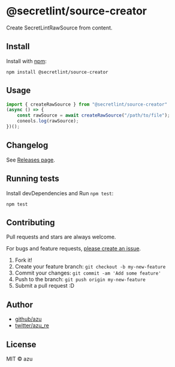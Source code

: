 # @secretlint/source-creator

Create SecretLintRawSource from content.

## Install

Install with [npm](https://www.npmjs.com/):

    npm install @secretlint/source-creator

## Usage


```js
import { createRawSource } from "@secretlint/source-creator"
(async () => {
    const rawSource = await createRawSource("/path/to/file");
    coneols.log(rawSource);
})();
```

## Changelog

See [Releases page](https://github.com/secretlint/secretlint/releases).

## Running tests

Install devDependencies and Run `npm test`:

    npm test

## Contributing

Pull requests and stars are always welcome.

For bugs and feature requests, [please create an issue](https://github.com/secretlint/secretlint/issues).

1. Fork it!
2. Create your feature branch: `git checkout -b my-new-feature`
3. Commit your changes: `git commit -am 'Add some feature'`
4. Push to the branch: `git push origin my-new-feature`
5. Submit a pull request :D

## Author

- [github/azu](https://github.com/azu)
- [twitter/azu_re](https://twitter.com/azu_re)

## License

MIT © azu
